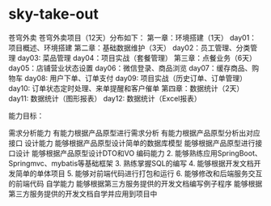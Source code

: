 # sky-take-out
苍穹外卖
苍穹外卖项目（12天）分布如下： 第一章：环境搭建（1天） day01：项目概述、环境搭建 第二章：基础数据维护（3天） day02：员工管理、分类管理 day03: 菜品管理 day04：项目实战（套餐管理） 第三章：点餐业务（6天） day05：店铺营业状态设置 day06：微信登录、商品浏览 day07：缓存商品、购物车 day08: 用户下单、订单支付 day09: 项目实战（历史订单、订单管理） day10: 订单状态定时处理、来单提醒和客户催单 第四章：数据统计（2天） day11: 数据统计（图形报表） day12: 数据统计（Excel报表）

能力目标：

需求分析能力
有能力根据产品原型进行需求分析
有能力根据产品原型分析出对应接口
设计能力
能够根据产品原型设计简单的数据库模型
能够根据产品原型进行接口设计
能够根据产品原型设计DTO和VO
编码能力 2. 能够熟练应用SpringBoot、Springmvc、mybatis等基础框架 3. 熟练掌握SQL的编写 4. 能够根据开发文档开发简单的单体项目 5. 能够对前端代码进行打包和运行 6. 能够修改和后端服务交互的前端代码
自学能力
能够根据第三方服务提供的开发文档编写例子程序
能够根据第三方服务提供的开发文档自学并应用到项目中
